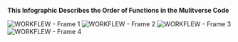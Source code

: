 ****This Infographic Describes the Order of Functions in the Mulitverse Code****

![WORKFLEW - Frame 1](https://github.com/sumbul23/Multiverse-Project/assets/67837844/effd1d0e-97a2-46bb-9274-378aba16981b)
![WORKFLEW - Frame 2](https://github.com/sumbul23/Multiverse-Project/assets/67837844/c0c0e278-8c4c-47ff-b3c2-8e8b3563627f)
![WORKFLEW - Frame 3](https://github.com/sumbul23/Multiverse-Project/assets/67837844/c5fee901-5931-4593-8101-3cc36ad401d2)
![WORKFLEW - Frame 4](https://github.com/sumbul23/Multiverse-Project/assets/67837844/6696ffc5-efcc-4615-a981-7178073841db)
